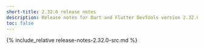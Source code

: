 ```yaml
---
short-title: 2.32.0 release notes
description: Release notes for Dart and Flutter DevTools version 2.32.0.
toc: false
---
```


{% include_relative release-notes-2.32.0-src.md %}
